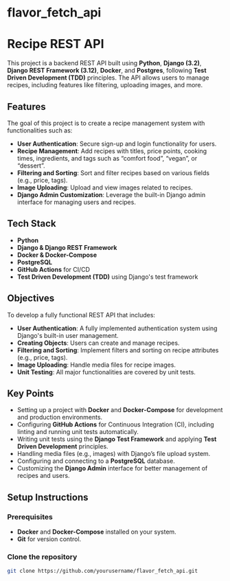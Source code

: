 # flavor_fetch_api

# Recipe REST API

This project is a backend REST API built using **Python**, **Django (3.2)**, **Django REST Framework (3.12)**, **Docker**, and **Postgres**, following **Test Driven Development (TDD)** principles. The API allows users to manage recipes, including features like filtering, uploading images, and more.

## Features

The goal of this project is to create a recipe management system with functionalities such as:

- **User Authentication**: Secure sign-up and login functionality for users.
- **Recipe Management**: Add recipes with titles, price points, cooking times, ingredients, and tags such as “comfort food”, “vegan”, or “dessert”.
- **Filtering and Sorting**: Sort and filter recipes based on various fields (e.g., price, tags).
- **Image Uploading**: Upload and view images related to recipes.
- **Django Admin Customization**: Leverage the built-in Django admin interface for managing users and recipes.

## Tech Stack

- **Python**
- **Django & Django REST Framework**
- **Docker & Docker-Compose**
- **PostgreSQL**
- **GitHub Actions** for CI/CD
- **Test Driven Development (TDD)** using Django's test framework

## Objectives

To develop a fully functional REST API that includes:

- **User Authentication**: A fully implemented authentication system using Django's built-in user management.
- **Creating Objects**: Users can create and manage recipes.
- **Filtering and Sorting**: Implement filters and sorting on recipe attributes (e.g., price, tags).
- **Image Uploading**: Handle media files for recipe images.
- **Unit Testing**: All major functionalities are covered by unit tests.

## Key Points

- Setting up a project with **Docker** and **Docker-Compose** for development and production environments.
- Configuring **GitHub Actions** for Continuous Integration (CI), including linting and running unit tests automatically.
- Writing unit tests using the **Django Test Framework** and applying **Test Driven Development** principles.
- Handling media files (e.g., images) with Django’s file upload system.
- Configuring and connecting to a **PostgreSQL** database.
- Customizing the **Django Admin** interface for better management of recipes and users.

## Setup Instructions

### Prerequisites

- **Docker** and **Docker-Compose** installed on your system.
- **Git** for version control.

### Clone the repository

```bash
git clone https://github.com/yourusername/flavor_fetch_api.git
```
